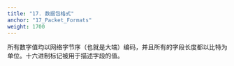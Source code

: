```yaml
---
title: "17. 数据包格式"
anchor: "17_Packet_Formats"
weight: 1700
---
```


所有数字值均以网络字节序（也就是大端）编码，并且所有的字段长度都以比特为单位。十六进制标记被用于描述字段的值。
